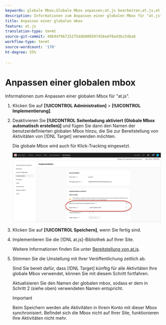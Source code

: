```yaml
---
keywords: globale Mbox;Globale Mbox anpassen;at.js bearbeiten;at.js;at.js implementieren
description: Informationen zum Anpassen einer globalen Mbox für "at.js".
title: Anpassen einer globalen mbox
feature: at.js
translation-type: tm+mt
source-git-commit: 48b94f967252f5ddb009597456edf0a43bc54ba6
workflow-type: tm+mt
source-wordcount: '170'
ht-degree: 55%

---
```



# Anpassen einer globalen mbox

Informationen zum Anpassen einer globalen Mbox für &quot;at.js&quot;.

1. Klicken Sie auf **[!UICONTROL Administration]** > **[!UICONTROL Implementierung]**.

1. Deaktivieren Sie **[!UICONTROL Seitenladung aktiviert (Globale Mbox automatisch erstellen)]** und fügen Sie dann den Namen der benutzerdefinierten globalen Mbox hinzu, die Sie zur Bereitstellung von Aktivitäten von [!DNL Target] verwenden möchten.

   Die globale Mbox wird auch für Klick-Tracking eingesetzt.

   ![custom-global-mbox](/help/c-implementing-target/c-implementing-target-for-client-side-web/t-mbox-download/c-understanding-global-mbox/assets/custom-global-mbox.png)

1. Klicken Sie auf **[!UICONTROL Speichern]**, wenn Sie fertig sind.

1. Implementieren Sie die [!DNL at.js]-Bibliothek auf Ihrer Site.

   Weitere Informationen finden Sie unter [Bereitstellung von at.js](/help/c-implementing-target/c-implementing-target-for-client-side-web/how-to-deployatjs/how-to-deployatjs.md).

1. Stimmen Sie die Umstellung mit Ihrer Veröffentlichung zeitlich ab.

   Sind Sie bereit dafür, dass [!DNL Target] künftig für alle Aktivitäten Ihre globale Mbox verwendet, können Sie mit diesem Schritt fortfahren.

   Aktualisieren Sie den Namen der globalen mbox, sodass er dem in Schritt 2 (siehe oben) verwendeten Namen entspricht.

   >[!IMPORTANT]
   >
   >Beim Speichern werden alle Aktivitäten in Ihrem Konto mit dieser Mbox synchronisiert. Befindet sich die Mbox nicht auf Ihrer Site, funktionieren Ihre Aktivitäten nicht mehr.


